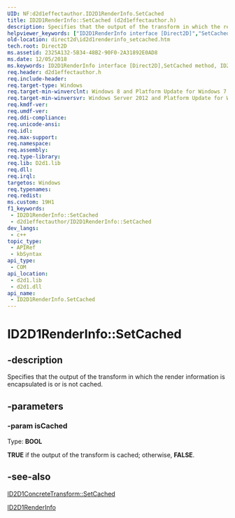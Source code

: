 ```yaml
---
UID: NF:d2d1effectauthor.ID2D1RenderInfo.SetCached
title: ID2D1RenderInfo::SetCached (d2d1effectauthor.h)
description: Specifies that the output of the transform in which the render information is encapsulated is or is not cached.
helpviewer_keywords: ["ID2D1RenderInfo interface [Direct2D]","SetCached method","ID2D1RenderInfo.SetCached","ID2D1RenderInfo::SetCached","SetCached","SetCached method [Direct2D]","SetCached method [Direct2D]","ID2D1RenderInfo interface","d2d1effectauthor/ID2D1RenderInfo::SetCached","direct2d.id2d1renderinfo_setcached"]
old-location: direct2d\id2d1renderinfo_setcached.htm
tech.root: Direct2D
ms.assetid: 2325A132-5B34-48B2-90F0-2A31892E0AD8
ms.date: 12/05/2018
ms.keywords: ID2D1RenderInfo interface [Direct2D],SetCached method, ID2D1RenderInfo.SetCached, ID2D1RenderInfo::SetCached, SetCached, SetCached method [Direct2D], SetCached method [Direct2D],ID2D1RenderInfo interface, d2d1effectauthor/ID2D1RenderInfo::SetCached, direct2d.id2d1renderinfo_setcached
req.header: d2d1effectauthor.h
req.include-header: 
req.target-type: Windows
req.target-min-winverclnt: Windows 8 and Platform Update for Windows 7 [desktop apps \| UWP apps]
req.target-min-winversvr: Windows Server 2012 and Platform Update for Windows Server 2008 R2 [desktop apps \| UWP apps]
req.kmdf-ver: 
req.umdf-ver: 
req.ddi-compliance: 
req.unicode-ansi: 
req.idl: 
req.max-support: 
req.namespace: 
req.assembly: 
req.type-library: 
req.lib: D2d1.lib
req.dll: 
req.irql: 
targetos: Windows
req.typenames: 
req.redist: 
ms.custom: 19H1
f1_keywords:
 - ID2D1RenderInfo::SetCached
 - d2d1effectauthor/ID2D1RenderInfo::SetCached
dev_langs:
 - c++
topic_type:
 - APIRef
 - kbSyntax
api_type:
 - COM
api_location:
 - d2d1.lib
 - d2d1.dll
api_name:
 - ID2D1RenderInfo.SetCached
---
```


# ID2D1RenderInfo::SetCached


## -description

Specifies that the output of the transform in which the render information is encapsulated is or is not cached.

## -parameters

### -param isCached

Type: <b>BOOL</b>

<b>TRUE</b> if the output of the transform is cached; otherwise, <b>FALSE</b>.

## -see-also

<a href="https://docs.microsoft.com/windows/desktop/api/d2d1effectauthor/nf-d2d1effectauthor-id2d1concretetransform-setcached">ID2D1ConcreteTransform::SetCached</a>



<a href="https://docs.microsoft.com/windows/desktop/api/d2d1effectauthor/nn-d2d1effectauthor-id2d1renderinfo">ID2D1RenderInfo</a>

